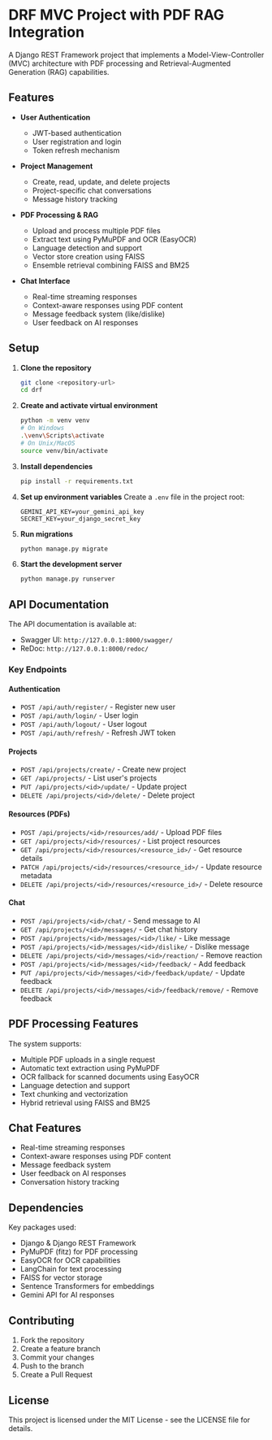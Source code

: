 # DRF MVC Project with PDF RAG Integration

A Django REST Framework project that implements a Model-View-Controller (MVC) architecture with PDF processing and Retrieval-Augmented Generation (RAG) capabilities.

## Features

- **User Authentication**
  - JWT-based authentication
  - User registration and login
  - Token refresh mechanism

- **Project Management**
  - Create, read, update, and delete projects
  - Project-specific chat conversations
  - Message history tracking

- **PDF Processing & RAG**
  - Upload and process multiple PDF files
  - Extract text using PyMuPDF and OCR (EasyOCR)
  - Language detection and support
  - Vector store creation using FAISS
  - Ensemble retrieval combining FAISS and BM25

- **Chat Interface**
  - Real-time streaming responses
  - Context-aware responses using PDF content
  - Message feedback system (like/dislike)
  - User feedback on AI responses

## Setup

1. **Clone the repository**
   ```bash
   git clone <repository-url>
   cd drf
   ```

2. **Create and activate virtual environment**
   ```bash
   python -m venv venv
   # On Windows
   .\venv\Scripts\activate
   # On Unix/MacOS
   source venv/bin/activate
   ```

3. **Install dependencies**
   ```bash
   pip install -r requirements.txt
   ```

4. **Set up environment variables**
   Create a `.env` file in the project root:
   ```
   GEMINI_API_KEY=your_gemini_api_key
   SECRET_KEY=your_django_secret_key
   ```

5. **Run migrations**
   ```bash
   python manage.py migrate
   ```

6. **Start the development server**
   ```bash
   python manage.py runserver
   ```

## API Documentation

The API documentation is available at:
- Swagger UI: `http://127.0.0.1:8000/swagger/`
- ReDoc: `http://127.0.0.1:8000/redoc/`

### Key Endpoints

#### Authentication
- `POST /api/auth/register/` - Register new user
- `POST /api/auth/login/` - User login
- `POST /api/auth/logout/` - User logout
- `POST /api/auth/refresh/` - Refresh JWT token

#### Projects
- `POST /api/projects/create/` - Create new project
- `GET /api/projects/` - List user's projects
- `PUT /api/projects/<id>/update/` - Update project
- `DELETE /api/projects/<id>/delete/` - Delete project

#### Resources (PDFs)
- `POST /api/projects/<id>/resources/add/` - Upload PDF files
- `GET /api/projects/<id>/resources/` - List project resources
- `GET /api/projects/<id>/resources/<resource_id>/` - Get resource details
- `PATCH /api/projects/<id>/resources/<resource_id>/` - Update resource metadata
- `DELETE /api/projects/<id>/resources/<resource_id>/` - Delete resource

#### Chat
- `POST /api/projects/<id>/chat/` - Send message to AI
- `GET /api/projects/<id>/messages/` - Get chat history
- `POST /api/projects/<id>/messages/<id>/like/` - Like message
- `POST /api/projects/<id>/messages/<id>/dislike/` - Dislike message
- `DELETE /api/projects/<id>/messages/<id>/reaction/` - Remove reaction
- `POST /api/projects/<id>/messages/<id>/feedback/` - Add feedback
- `PUT /api/projects/<id>/messages/<id>/feedback/update/` - Update feedback
- `DELETE /api/projects/<id>/messages/<id>/feedback/remove/` - Remove feedback

## PDF Processing Features

The system supports:
- Multiple PDF uploads in a single request
- Automatic text extraction using PyMuPDF
- OCR fallback for scanned documents using EasyOCR
- Language detection and support
- Text chunking and vectorization
- Hybrid retrieval using FAISS and BM25

## Chat Features

- Real-time streaming responses
- Context-aware responses using PDF content
- Message feedback system
- User feedback on AI responses
- Conversation history tracking

## Dependencies

Key packages used:
- Django & Django REST Framework
- PyMuPDF (fitz) for PDF processing
- EasyOCR for OCR capabilities
- LangChain for text processing
- FAISS for vector storage
- Sentence Transformers for embeddings
- Gemini API for AI responses

## Contributing

1. Fork the repository
2. Create a feature branch
3. Commit your changes
4. Push to the branch
5. Create a Pull Request

## License

This project is licensed under the MIT License - see the LICENSE file for details. 